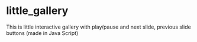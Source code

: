 # little_gallery
This is little interactive gallery with play/pause and next slide, previous slide buttons (made in Java Script)
